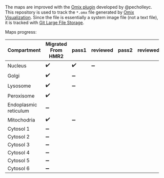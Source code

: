 The maps are improved with the [Omix plugin](https://github.com/SysBioChalmers/OMIX_plugin) developed by @pecholleyc.  
This repository is used to track the `*.omx` file generated by [Omix Visualization](https://www.omix-visualization.com). Since the file is essentially a system image file (not a text file), it is tracked with [Git Large File Storage](https://git-lfs.github.com/).

Maps progress:

| Compartment | Migrated From HMR2 | pass1 | reviewed | pass2 | reviewed | pass3 | reviewed | done  |
| ----------- | ------------------ | ----- | -------- | ----- | -------- | ----- | -------- | ----- |
| Nucleus     | :heavy_check_mark: | :heavy_check_mark: | :heavy_minus_sign: |     |        |     |        |     |
| Golgi       | :heavy_check_mark:                 | :heavy_minus_sign:      |        |     |        |     |        |     |
| Lysosome    | :heavy_check_mark:                 | :heavy_minus_sign:      |        |     |        |     |        |     |
| Peroxisome  | :heavy_check_mark:                 |     |        |     |        |     |        |     |
| Endoplasmic reticulum  | :heavy_minus_sign:                 |     |        |     |        |     |        |     |
| Mitochodria | :heavy_check_mark:                 | :heavy_minus_sign:      |        |     |        |     |        |     |
| Cytosol 1   | :heavy_minus_sign:                  |     |        |     |        |     |        |     |
| Cytosol 2   | :heavy_minus_sign:                   |     |        |     |        |     |        |     |
| Cytosol 3   | :heavy_minus_sign:                  |     |        |     |        |     |        |     |
| Cytosol 4   | :heavy_minus_sign:                  |     |        |     |        |     |        |     |
| Cytosol 5   | :heavy_minus_sign:                  |     |        |     |        |     |        |     |
| Cytosol 6   | :heavy_minus_sign:                  |     |        |     |        |     |        |     |
